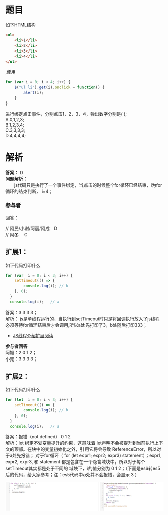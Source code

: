 # 题目

如下HTML结构
```HTML
<ul>
    <li>1</li>
    <li>2</li>
    <li>3</li>
    <li>4</li>
</ul>
```
,使用
```javascript
for (var i = 0; i < 4; i++) {
    $("ul li").get(i).onclick = function() {
        alert(i);
    }
}
```
进行绑定点击事件，分别点击1，2，3，4，弹出数字分别是(  );<br /> 
A.0,1,2,3;<br /> B.1,2,3,4;<br />  C.3,3,3,3;<br /> D.4,4,4,4;



# 解析
**答案：**
    D<br /> 
**问题解析：**<br /> 
&emsp;&emsp;js代码只是执行了一个事件绑定，当点击的时候整个for循环已经结束，i为for循环的结束判断， i=4；
​    


### 参与者

回答：

// 阿民/小谢/阿丽/阿成&emsp;D<br>
// 阿冬 &emsp;C

## 扩展1：
如下代码打印什么
```javascript
for (var  i = 0; i < 3; i++) {
    setTimeout(() => {
        console.log(i); // b
    }, 0);
  }
  console.log(i);   // a
```
答案：3 3 3 3；<br/>
解析：
js是单线程运行的，当执行到setTimeout时只是将回调执行放入了js线程必须等待for循环结束后才会调用,所以a处先打印了3，b处随后打印333；
* [JS线程介绍扩展阅读](<https://juejin.im/post/5a6547d0f265da3e283a1df7>) <br/>

**参与者回答**<br>
阿旭：2 0 1 2；<br>
小兜：3 3 3 3；

## 扩展2：
如下代码打印什么
```javascript
for (let  i = 0; i < 3; i++) {
    setTimeout(() => {
        console.log(i); // b
    }, 0);
  }
  console.log(i);   // a
```
答案：报错（not defined）  0 1 2   <br/>
解析：let 绑定不受变量提升的约束，这意味着 let声明不会被提升到当前执行上下文的顶部。在块中的变量初始化之外，引用它将会导致 ReferenceError，所以对于a处先报错；
对于for循环（ for (let expr1; expr2; expr3) statement）；expr1, expr2, expr3, 和 statement 都是包含在一个隐含域块中，所以对于每个setTimeout其实都是处于不同的   域块下，i的值分别为 0 1 2；（下面是es6转es5后的代码，给大家参考；注：es5代码中a处并不会报错，会显示 3 ）<br/>


![image][ser]

[ser]: ../images/es5-es6.png "Title"